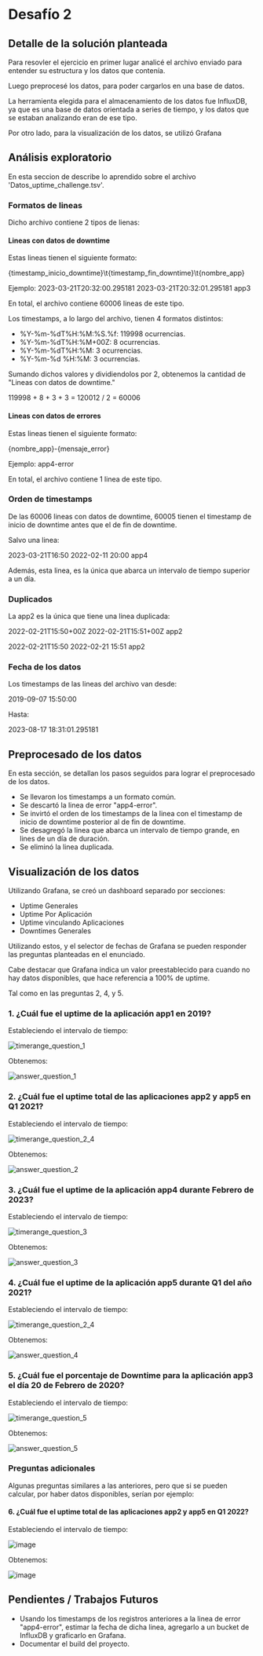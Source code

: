 # Desafío 2

## Detalle de la solución planteada

Para resovler el ejercicio en primer lugar analicé el archivo enviado para entender su estructura y los datos que contenía.

Luego preprocesé los datos, para poder cargarlos en una base de datos.

La herramienta elegida para el almacenamiento de los datos fue InfluxDB, ya que es una base de datos orientada a series de tiempo, y los datos que se estaban analizando eran de ese tipo.

Por otro lado, para la visualización de los datos, se utilizó Grafana

## Análisis exploratorio

En esta seccion de describe lo aprendido sobre el archivo 'Datos_uptime_challenge.tsv'.

### Formatos de lineas

Dicho archivo contiene 2 tipos de lienas:

#### Lineas con datos de downtime

Estas lineas tienen el siguiente formato:

{timestamp_inicio_downtime}\t{timestamp_fin_downtime}\t{nombre_app}

Ejemplo: 2023-03-21T20:32:00.295181	2023-03-21T20:32:01.295181	app3

En total, el archivo contiene 60006 lineas de este tipo.

Los timestamps, a lo largo del archivo, tienen 4 formatos distintos:
* %Y-%m-%dT%H:%M:%S.%f: 119998 ocurrencias.
* %Y-%m-%dT%H:%M+00Z: 8 ocurrencias.
* %Y-%m-%dT%H:%M: 3 ocurrencias.
* %Y-%m-%d %H:%M: 3 ocurrencias.

Sumando dichos valores y dividiendolos por 2, obtenemos la cantidad de "Lineas con datos de downtime."

119998 + 8 + 3 + 3 = 120012 / 2 = 60006

#### Lineas con datos de errores

Estas lineas tienen el siguiente formato:

{nombre_app}-{mensaje_error}

Ejemplo: app4-error

En total, el archivo contiene 1 linea de este tipo.

### Orden de timestamps

De las 60006 lineas con datos de downtime, 60005 tienen el timestamp de inicio de downtime antes que el de fin de downtime.

Salvo una linea:

2023-03-21T16:50	2022-02-11 20:00	app4

Además, esta linea, es la única que abarca un intervalo de tiempo superior a un día.

### Duplicados

La app2 es la única que tiene una linea duplicada:

2022-02-21T15:50+00Z	2022-02-21T15:51+00Z	app2

2022-02-21T15:50	2022-02-21 15:51	app2

### Fecha de los datos

Los timestamps de las lineas del archivo van desde:

2019-09-07 15:50:00

Hasta:

2023-08-17 18:31:01.295181

## Preprocesado de los datos

En esta sección, se detallan los pasos seguidos para lograr el preprocesado de los datos.

* Se llevaron los timestamps a un formato común.
* Se descartó la linea de error "app4-error".
* Se invirtó el orden de los timestamps de la linea con el timestamp de inicio de downtime posterior al de fin de downtime.
* Se desagregó la linea que abarca un intervalo de tiempo grande, en lines de un día de duración.
* Se eliminó la linea duplicada.

## Visualización de los datos

Utilizando Grafana, se creó un dashboard separado por secciones:
* Uptime Generales
* Uptime Por Aplicación
* Uptime vinculando Aplicaciones
* Downtimes Generales

Utilizando estos, y el selector de fechas de Grafana se pueden responder las preguntas planteadas en el enunciado.

Cabe destacar que Grafana indica un valor preestablecido para cuando no hay datos disponibles, que hace referencia a 100% de uptime. 

Tal como en las preguntas 2, 4, y 5.

### 1. ¿Cuál fue el uptime de la aplicación app1 en 2019?

Estableciendo el intervalo de tiempo:

![timerange_question_1](https://github.com/AgustinNormand/MELI_Challenge/assets/48933518/28e27d5f-70d3-4724-9c26-5e3cd15d8ab3)

Obtenemos:

![answer_question_1](https://github.com/AgustinNormand/MELI_Challenge/assets/48933518/2959c9d6-c8f2-4569-b40d-15a49357030f)

### 2. ¿Cuál fue el uptime total de las aplicaciones app2 y app5 en Q1 2021?

Estableciendo el intervalo de tiempo:

![timerange_question_2_4](https://github.com/AgustinNormand/MELI_Challenge/assets/48933518/cbfce106-e4a7-436d-b0a3-38947508c14e)

Obtenemos:

![answer_question_2](https://github.com/AgustinNormand/MELI_Challenge/assets/48933518/ee2ca7f2-3ef1-4f52-9ebe-222ad5222116)


### 3. ¿Cuál fue el uptime de la aplicación app4 durante Febrero de 2023?

Estableciendo el intervalo de tiempo:

![timerange_question_3](https://github.com/AgustinNormand/MELI_Challenge/assets/48933518/c126c2b0-3f6f-44b6-a586-6fa604f7c898)

Obtenemos:

![answer_question_3](https://github.com/AgustinNormand/MELI_Challenge/assets/48933518/adbd4344-caa7-4135-a95c-79600e4cf06c)

### 4. ¿Cuál fue el uptime de la aplicación app5 durante Q1 del año 2021?

Estableciendo el intervalo de tiempo:

![timerange_question_2_4](https://github.com/AgustinNormand/MELI_Challenge/assets/48933518/dd4d7fcc-2c6c-43a7-841f-8675151c3175)

Obtenemos:

![answer_question_4](https://github.com/AgustinNormand/MELI_Challenge/assets/48933518/b2333338-7fe8-4fcb-8ae9-a175a9adcfba)

### 5. ¿Cuál fue el porcentaje de Downtime para la aplicación app3 el día 20 de Febrero de 2020?

Estableciendo el intervalo de tiempo:

![timerange_question_5](https://github.com/AgustinNormand/MELI_Challenge/assets/48933518/f93b4d19-b9c9-4907-9ba6-983b397d925d)

Obtenemos:

![answer_question_5](https://github.com/AgustinNormand/MELI_Challenge/assets/48933518/3645e56d-89e8-404d-965e-edf432f1d5de)

### Preguntas adicionales

Algunas preguntas similares a las anteriores, pero que si se pueden calcular, por haber datos disponibles, serían por ejemplo:

#### 6. ¿Cuál fue el uptime total de las aplicaciones app2 y app5 en Q1 2022?

Estableciendo el intervalo de tiempo:

![image](https://github.com/AgustinNormand/MELI_Challenge/assets/48933518/b7af7784-f606-4325-a795-2b28689bb700)

Obtenemos:

![image](https://github.com/AgustinNormand/MELI_Challenge/assets/48933518/d933aebd-1540-4c33-9bfe-bdeffc51d3d3)




## Pendientes / Trabajos Futuros

* Usando los timestamps de los registros anteriores a la linea de error "app4-error", estimar la fecha de dicha linea, agregarlo a un bucket de InfluxDB y graficarlo en Grafana.
* Documentar el build del proyecto.

[//]: # (## Build)

[//]: # (### Docker)

[//]: # (```bash)

[//]: # (docker-compose up -d)

[//]: # (```)

[//]: # ()
[//]: # (Instalé la extensión de csv)

[//]: # ()
[//]: # (Agregé las lineas al grafana.ini)

[//]: # ([plugin.marcusolsson-csv-datasource])

[//]: # (allow_local_mode = true)

[//]: # ()
[//]: # (Hice las transformaciones necesarias dentro de grafana para los tipos de datos)

[//]: # ()
[//]: # (https://docs.influxdata.com/influxdb/v2.7/tools/grafana/?t=InfluxQL)

